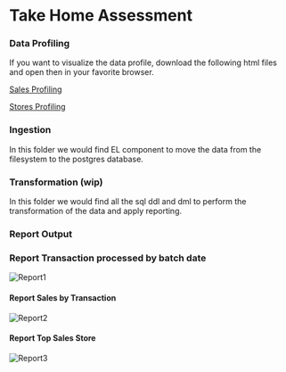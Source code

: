 # Take Home Assessment

### Data Profiling

If you want to visualize the data profile, download the following html files and open then in your favorite browser.

[Sales Profiling](ingestion/sales_t.html)

[Stores Profiling](ingestion/stores_t.html)

### Ingestion
In this folder we would find EL component to move the data from the filesystem to the postgres database.

### Transformation (wip)
In this folder we would find all the sql ddl and dml to perform the transformation of the data and apply reporting.

### Report Output

### Report Transaction processed by batch date
![Report1](https://drive.google.com/uc?export=view&id=)

#### Report Sales by Transaction

![Report2](https://drive.google.com/uc?export=view&id=1vpIMGvApDtp2PxP443175esQQiOSVVWI)

#### Report Top Sales Store

![Report3](https://drive.google.com/uc?export=view&id=1RTEt3IU7fHS0pSaCOtOnd_kvhd2ufhHY)